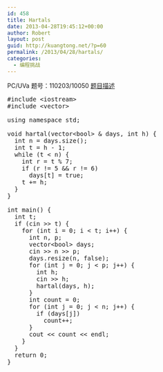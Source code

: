```yaml
---
id: 458
title: Hartals
date: 2013-04-28T19:45:12+00:00
author: Robert
layout: post
guid: http://kuangtong.net/?p=60
permalink: /2013/04/28/hartals/
categories:
  - 编程挑战
---
```

PC/UVa 题号：110203/10050 <a href="http://uva.onlinejudge.org/index.php?option=com_onlinejudge&Itemid=8&category=30&page=show_problem&problem=991" target="_blank">题目描述</a><!--more-->

<pre class="brush: cpp; title: ; notranslate" title="">#include &lt;iostream&gt;
#include &lt;vector&gt;

using namespace std;

void hartal(vector&lt;bool&gt; & days, int h) {
  int n = days.size();
  int t = h - 1;
  while (t &lt; n) {
    int r = t % 7;
    if (r != 5 && r != 6)
      days[t] = true;
    t += h;
  }
}

int main() {
  int t;
  if (cin &gt;&gt; t) {
    for (int i = 0; i &lt; t; i++) {
      int n, p;
      vector&lt;bool&gt; days;
      cin &gt;&gt; n &gt;&gt; p;
      days.resize(n, false);
      for (int j = 0; j &lt; p; j++) {
        int h;
        cin &gt;&gt; h;
        hartal(days, h);
      }
      int count = 0;
      for (int j = 0; j &lt; n; j++) {
        if (days[j])
          count++;
      }
      cout &lt;&lt; count &lt;&lt; endl;
    }
  }
  return 0;
}
</pre>

<div class="addtoany_share_save_container addtoany_content_bottom">
  <div class="a2a_kit a2a_kit_size_32 addtoany_list a2a_target" id="wpa2a_8">
    <a class="a2a_button_facebook" href="http://www.addtoany.com/add_to/facebook?linkurl=http%3A%2F%2Fkuangtong.me%2F2013%2F04%2F28%2Fhartals%2F&linkname=Hartals" title="Facebook" rel="nofollow" target="_blank"></a><a class="a2a_button_twitter" href="http://www.addtoany.com/add_to/twitter?linkurl=http%3A%2F%2Fkuangtong.me%2F2013%2F04%2F28%2Fhartals%2F&linkname=Hartals" title="Twitter" rel="nofollow" target="_blank"></a><a class="a2a_button_google_plus" href="http://www.addtoany.com/add_to/google_plus?linkurl=http%3A%2F%2Fkuangtong.me%2F2013%2F04%2F28%2Fhartals%2F&linkname=Hartals" title="Google+" rel="nofollow" target="_blank"></a><a class="a2a_button_sina_weibo" href="http://www.addtoany.com/add_to/sina_weibo?linkurl=http%3A%2F%2Fkuangtong.me%2F2013%2F04%2F28%2Fhartals%2F&linkname=Hartals" title="Sina Weibo" rel="nofollow" target="_blank"></a><a class="a2a_dd addtoany_share_save" href="https://www.addtoany.com/share_save"></a>
  </div>
</div>